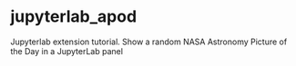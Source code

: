 # jupyterlab_apod
Jupyterlab extension tutorial. Show a random NASA Astronomy Picture of the Day in a JupyterLab panel
